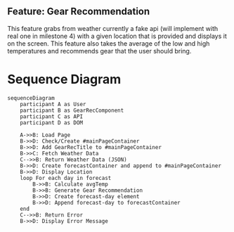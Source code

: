## Feature: Gear Recommendation

This feature grabs from weather currently a fake api (will implement with real one in milestone 4) 
with a given location that is provided and displays it on the screen. This feature also takes the average of the
low and high temperatures and recommends gear that the user should bring.

# Sequence Diagram
```mermaid
sequenceDiagram
    participant A as User
    participant B as GearRecComponent
    participant C as API
    participant D as DOM

    A->>B: Load Page
    B->>D: Check/Create #mainPageContainer
    B->>D: Add GearRecTitle to #mainPageContainer
    B->>C: Fetch Weather Data
    C-->>B: Return Weather Data (JSON)
    B->>D: Create forecastContainer and append to #mainPageContainer
    B->>D: Display Location
    loop For each day in forecast
        B->>B: Calculate avgTemp
        B->>B: Generate Gear Recommendation
        B->>D: Create forecast-day element
        B->>D: Append forecast-day to forecastContainer
    end
    C-->>B: Return Error 
    B->>D: Display Error Message
```
